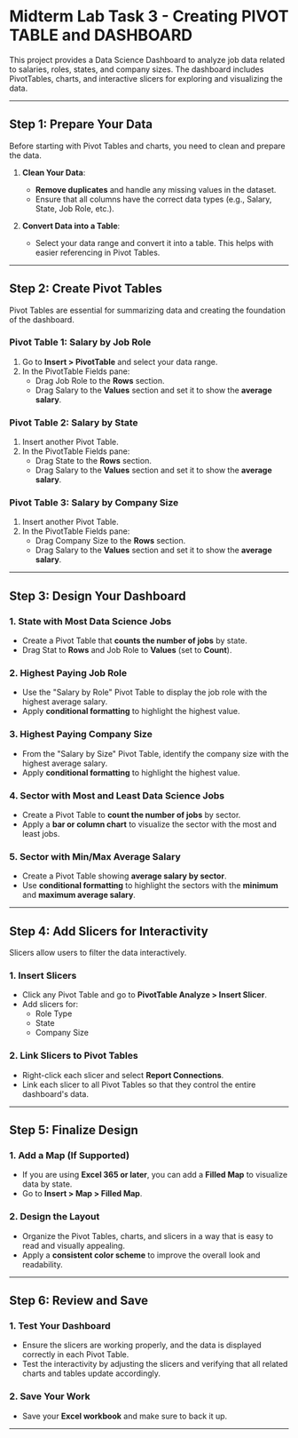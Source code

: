 # Midterm Lab Task 3 - Creating PIVOT TABLE and DASHBOARD

This project provides a Data Science Dashboard to analyze job data related to salaries, roles, states, and company sizes. The dashboard includes PivotTables, charts, and interactive slicers for exploring and visualizing the data.

---

## Step 1: Prepare Your Data

Before starting with Pivot Tables and charts, you need to clean and prepare the data.

1. **Clean Your Data**:
   - **Remove duplicates** and handle any missing values in the dataset.
   - Ensure that all columns have the correct data types (e.g., Salary, State, Job Role, etc.).
   
2. **Convert Data into a Table**:
   - Select your data range and convert it into a table. This helps with easier referencing in Pivot Tables.

---

## Step 2: Create Pivot Tables

Pivot Tables are essential for summarizing data and creating the foundation of the dashboard.

### Pivot Table 1: Salary by Job Role
1. Go to **Insert > PivotTable** and select your data range.
2. In the PivotTable Fields pane:
   - Drag Job Role to the **Rows** section.
   - Drag Salary to the **Values** section and set it to show the **average salary**.

### Pivot Table 2: Salary by State
1. Insert another Pivot Table.
2. In the PivotTable Fields pane:
   - Drag State to the **Rows** section.
   - Drag Salary to the **Values** section and set it to show the **average salary**.

### Pivot Table 3: Salary by Company Size
1. Insert another Pivot Table.
2. In the PivotTable Fields pane:
   - Drag Company Size to the **Rows** section.
   - Drag Salary to the **Values** section and set it to show the **average salary**.

---

## Step 3: Design Your Dashboard

### 1. **State with Most Data Science Jobs**
   - Create a Pivot Table that **counts the number of jobs** by state.
   - Drag Stat to **Rows** and Job Role to **Values** (set to **Count**).

### 2. **Highest Paying Job Role**
   - Use the "Salary by Role" Pivot Table to display the job role with the highest average salary.
   - Apply **conditional formatting** to highlight the highest value.

### 3. **Highest Paying Company Size**
   - From the "Salary by Size" Pivot Table, identify the company size with the highest average salary.
   - Apply **conditional formatting** to highlight the highest value.

### 4. **Sector with Most and Least Data Science Jobs**
   - Create a Pivot Table to **count the number of jobs** by sector.
   - Apply a **bar or column chart** to visualize the sector with the most and least jobs.

### 5. **Sector with Min/Max Average Salary**
   - Create a Pivot Table showing **average salary by sector**.
   - Use **conditional formatting** to highlight the sectors with the **minimum** and **maximum average salary**.

---

## Step 4: Add Slicers for Interactivity

Slicers allow users to filter the data interactively.

### 1. **Insert Slicers**
   - Click any Pivot Table and go to **PivotTable Analyze > Insert Slicer**.
   - Add slicers for:
     - Role Type
     - State
     - Company Size

### 2. **Link Slicers to Pivot Tables**
   - Right-click each slicer and select **Report Connections**.
   - Link each slicer to all Pivot Tables so that they control the entire dashboard's data.

---

## Step 5: Finalize Design

### 1. **Add a Map (If Supported)**
   - If you are using **Excel 365 or later**, you can add a **Filled Map** to visualize data by state.
   - Go to **Insert > Map > Filled Map**.

### 2. **Design the Layout**
   - Organize the Pivot Tables, charts, and slicers in a way that is easy to read and visually appealing.
   - Apply a **consistent color scheme** to improve the overall look and readability.

---

## Step 6: Review and Save

### 1. **Test Your Dashboard**
   - Ensure the slicers are working properly, and the data is displayed correctly in each Pivot Table.
   - Test the interactivity by adjusting the slicers and verifying that all related charts and tables update accordingly.

### 2. **Save Your Work**
   - Save your **Excel workbook** and make sure to back it up.

---
